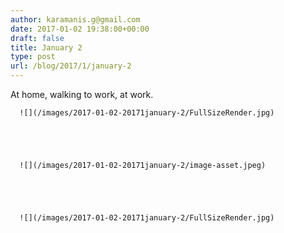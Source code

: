 ```yaml
---
author: karamanis.g@gmail.com
date: 2017-01-02 19:38:00+00:00
draft: false
title: January 2
type: post
url: /blog/2017/1/january-2
---
```


At home, walking to work, at work.


  
      ![](/images/2017-01-02-20171january-2/FullSizeRender.jpg)

  


  
      ![](/images/2017-01-02-20171january-2/image-asset.jpeg)

  


  
      ![](/images/2017-01-02-20171january-2/FullSizeRender.jpg)


